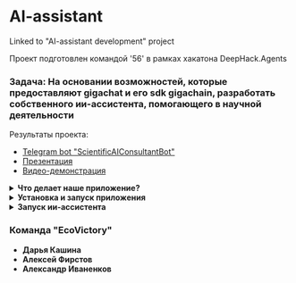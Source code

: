 # AI-assistant
Linked to "AI-assistant development" project


Проект подготовлен командой '56' в рамках хакатона DeepHack.Agents

### Задача: На основании возможностей, которые предоставляют gigachat и его sdk gigachain, разработать собственного ии-ассистента, помогающего в научной деятельности

Результаты проекта:

- [Telegram bot &#34;ScientificAIConsultantBot&#34;](https://t.me/ScientificAIConsultantBot)
- [Презентация]()
- [Видео-демонстрация]()

<details><summary><b>Что делает наше приложение?</b></summary>

</details>


<details><summary><b>Установка и запуск приложения</b></summary>

- склонируйте репозиторий  `https://github.com/daria-kashina/AI-assistant.git`

</details>

<details><summary><b>Запуск ии-ассистента </b></summary>

ИИ-ассистент  реализован в виде бота, открывается по ссылке и запускается нажатием кнопки *"start"*. 
Также дополнительно можно узнать зачем бот по команде *"help".*

</details>

### Команда "EcoVictory"

- **Дарья Кашина**
- **Алексей Фирстов** 
- **Александр Иваненков** 

